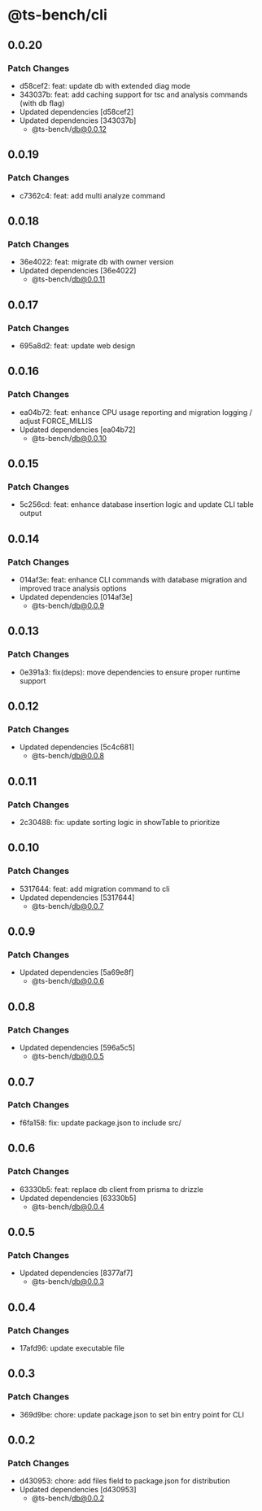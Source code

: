 # @ts-bench/cli

## 0.0.20

### Patch Changes

- d58cef2: feat: update db with extended diag mode
- 343037b: feat: add caching support for tsc and analysis commands (with db flag)
- Updated dependencies [d58cef2]
- Updated dependencies [343037b]
  - @ts-bench/db@0.0.12

## 0.0.19

### Patch Changes

- c7362c4: feat: add multi analyze command

## 0.0.18

### Patch Changes

- 36e4022: feat: migrate db with owner version
- Updated dependencies [36e4022]
  - @ts-bench/db@0.0.11

## 0.0.17

### Patch Changes

- 695a8d2: feat: update web design

## 0.0.16

### Patch Changes

- ea04b72: feat: enhance CPU usage reporting and migration logging / adjust FORCE_MILLIS
- Updated dependencies [ea04b72]
  - @ts-bench/db@0.0.10

## 0.0.15

### Patch Changes

- 5c256cd: feat: enhance database insertion logic and update CLI table output

## 0.0.14

### Patch Changes

- 014af3e: feat: enhance CLI commands with database migration and improved trace analysis options
- Updated dependencies [014af3e]
  - @ts-bench/db@0.0.9

## 0.0.13

### Patch Changes

- 0e391a3: fix(deps): move dependencies to ensure proper runtime support

## 0.0.12

### Patch Changes

- Updated dependencies [5c4c681]
  - @ts-bench/db@0.0.8

## 0.0.11

### Patch Changes

- 2c30488: fix: update sorting logic in showTable to prioritize

## 0.0.10

### Patch Changes

- 5317644: feat: add migration command to cli
- Updated dependencies [5317644]
  - @ts-bench/db@0.0.7

## 0.0.9

### Patch Changes

- Updated dependencies [5a69e8f]
  - @ts-bench/db@0.0.6

## 0.0.8

### Patch Changes

- Updated dependencies [596a5c5]
  - @ts-bench/db@0.0.5

## 0.0.7

### Patch Changes

- f6fa158: fix: update package.json to include src/

## 0.0.6

### Patch Changes

- 63330b5: feat: replace db client from prisma to drizzle
- Updated dependencies [63330b5]
  - @ts-bench/db@0.0.4

## 0.0.5

### Patch Changes

- Updated dependencies [8377af7]
  - @ts-bench/db@0.0.3

## 0.0.4

### Patch Changes

- 17afd96: update executable file

## 0.0.3

### Patch Changes

- 369d9be: chore: update package.json to set bin entry point for CLI

## 0.0.2

### Patch Changes

- d430953: chore: add files field to package.json for distribution
- Updated dependencies [d430953]
  - @ts-bench/db@0.0.2
